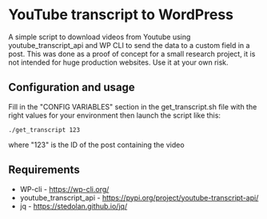 # YouTube transcript to WordPress
A simple script to download videos from Youtube using youtube_transcript_api and WP CLI to send the data to a custom field in a post.
This was done as a proof of concept for a small research project, it is not intended for huge production websites. Use it at your own risk.
 
## Configuration and usage

Fill in the "CONFIG VARIABLES" section in the get_transcript.sh file with the right values for your environment then launch the script like this:
```
./get_transcript 123
```
where "123" is the ID of the post containing the video

## Requirements

* WP-cli - https://wp-cli.org/
* youtube_transcript_api - https://pypi.org/project/youtube-transcript-api/
* jq - https://stedolan.github.io/jq/
